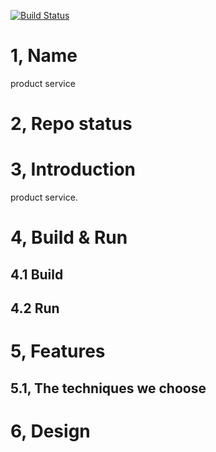 [![Build Status](https://travis-ci.org/reactivesw/product.svg?branch=master)](https://travis-ci.org/reactivesw/product)
# 1, Name
product service

# 2, Repo status
 
# 3, Introduction
product service.

# 4, Build & Run
## 4.1 Build

## 4.2 Run

# 5, Features

## 5.1, The techniques we choose

# 6, Design
